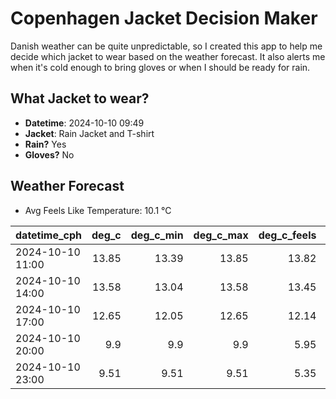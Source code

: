 
# Copenhagen Jacket Decision Maker

Danish weather can be quite unpredictable, so I created this app to help me decide which jacket to wear based on the weather forecast. 
It also alerts me when it's cold enough to bring gloves or when I should be ready for rain.

## What Jacket to wear?

- **Datetime**: 2024-10-10 09:49
- **Jacket**: Rain Jacket and T-shirt
- **Rain?** Yes
- **Gloves?** No

## Weather Forecast
- Avg Feels Like Temperature: 10.1 °C

| datetime_cph     |   deg_c |   deg_c_min |   deg_c_max |   deg_c_feels | weather   | wind   | rain   |
|:-----------------|--------:|------------:|------------:|--------------:|:----------|:-------|:-------|
| 2024-10-10 11:00 |   13.85 |       13.39 |       13.85 |         13.82 | Rain      | Low    | Medium |
| 2024-10-10 14:00 |   13.58 |       13.04 |       13.58 |         13.45 | Rain      | High   | Low    |
| 2024-10-10 17:00 |   12.65 |       12.05 |       12.65 |         12.14 | Clouds    | High   | None   |
| 2024-10-10 20:00 |    9.9  |        9.9  |        9.9  |          5.95 | Clouds    | High   | None   |
| 2024-10-10 23:00 |    9.51 |        9.51 |        9.51 |          5.35 | Clouds    | High   | None   |
        